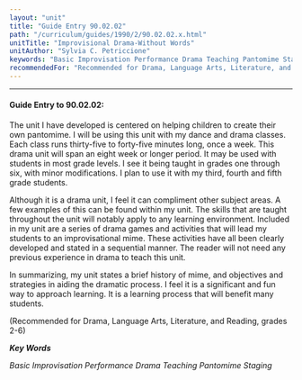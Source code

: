 ```yaml
---
layout: "unit"
title: "Guide Entry 90.02.02"
path: "/curriculum/guides/1990/2/90.02.02.x.html"
unitTitle: "Improvisional Drama-Without Words"
unitAuthor: "Sylvia C. Petriccione"
keywords: "Basic Improvisation Performance Drama Teaching Pantomime Staging"
recommendedFor: "Recommended for Drama, Language Arts, Literature, and Reading, grades 2-6"
---
```

<body>
<hr/>
<h4>
Guide Entry to 90.02.02:
</h4>
The unit I have developed is centered on helping children to create their own pantomime. I will be using this unit with my dance and drama classes. Each class runs thirty-five to forty-five minutes long, once a week. This drama unit will span an eight week or longer period. It may be used with students in most grade levels. I see it being taught in grades one through six, with minor modifications. I plan to use it with my third, fourth and fifth grade students.
<p>
Although it is a drama unit, I feel it can compliment other subject areas. A few examples of this can be found within my unit. The skills that are taught throughout the unit will notably apply to any learning environment. Included in my unit are a series of drama games and activities that will lead my students to an improvisational mime. These activities have all been clearly developed and stated in a sequential manner. The reader will not need any previous experience in drama to teach this unit.
</p>
<p>
In summarizing, my unit states a brief history of mime, and objectives and strategies in aiding the dramatic process. I feel it is a significant and fun way to approach learning. It is a learning process that will benefit many students.
</p>
<p>
(Recommended for Drama, Language Arts, Literature, and Reading, grades 2-6)
</p>
<p>
<b>
<i>
Key Words
</i>
</b>
<br/>
</p>
<p>
<i>
Basic Improvisation Performance Drama Teaching Pantomime Staging
</i>
</p>
</body>